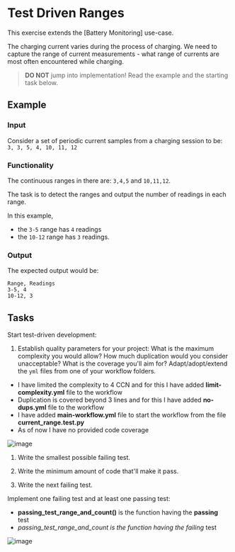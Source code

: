 # Test Driven Ranges

This exercise extends the [Battery Monitoring] use-case.

The charging current varies during the process of charging.
We need to capture the range of current measurements -
what range of currents are most often encountered while charging.

> **DO NOT** jump into implementation! Read the example and the starting task below.

## Example

### Input

Consider a set of periodic current samples from a charging session to be:
`3, 3, 5, 4, 10, 11, 12`

### Functionality

The continuous ranges in there are: `3,4,5` and `10,11,12`.

The task is to detect the ranges and
output the number of readings in each range.

In this example,

- the `3-5` range has `4` readings
- the `10-12` range has `3` readings.

### Output

The expected output would be:

```
Range, Readings
3-5, 4
10-12, 3
```

## Tasks

Start test-driven development:

1. Establish quality parameters for your project: What is the maximum complexity you would allow? How much duplication would you consider unacceptable? What is the coverage you'll aim for?
Adapt/adopt/extend the `yml` files from one of your workflow folders.

  - I have limited the complexity to 4 CCN and for this I have added **limit-complexity.yml** file to the workflow
  - Duplication is covered beyond 3 lines and for this I have added **no-dups.yml** file to the workflow
  - I have added **main-workflow.yml** file to start the workflow from the file **current_range.test.py**
  - As of now I have no provided code coverage
  
  ![image](https://user-images.githubusercontent.com/13776900/116265257-96b14680-a798-11eb-8ee8-d33d971b91b4.png)

1. Write the smallest possible failing test.

1. Write the minimum amount of code that'll make it pass.

1. Write the next failing test.

Implement one failing test and at least one passing test:

-  **passing_test_range_and_count()** is the function having the **passing** test
-  **passing_test_range_and_count* is the function having the *failing** test

![image](https://user-images.githubusercontent.com/13776900/116265664-f0b20c00-a798-11eb-9af0-1aa814c9cdc5.png)

